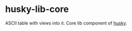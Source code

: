 # husky-lib-core
ASCII table with views into it. Core lib component of [husky](https://github.com/bravequickcleverfibreyarn/ascii-aide/tree/main/husky).
